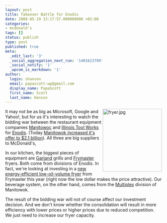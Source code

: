 ```yaml
---
layout: post
title: Takeover Battle for Enodis
date: 2008-05-19 13:17:57.000000000 +02:00
categories:
- mcdonald's
tags: []
status: publish
type: post
published: true
meta:
  _edit_last: '3'
  _social_aggregation_next_run: '1401623799'
  _social_notify: '1'
  _wpcom_is_markdown: '1'
author:
  login: shanson
  email: papascott-wp@gmail.com
  display_name: PapaScott
  first_name: Scott
  last_name: Hanson
---
```

<p><img src="https://res.cloudinary.com/papascott/image/upload/wordpress/wp-content/uploads/2008/05/fryer.jpg" alt="fryer.jpg" border="0" width="190" height="202" align="right" />It may not be as big as Microsoft, Google and Yahoo!, but for us it's interesting to watch the bidding war between the restaurant equipment companies <a href="http://www.manitowoc.com/">Manitowoc</a> and <a href="http://www.itw.com/">Illinois Tool Works</a> for <a href="http://www.enodis.com/">Enodis</a>. (Today <a href="http://www.marketwatch.com/news/story/manitowoc-rejoins-battle-enodis-211/story.aspx?guid={1145C807-9C4A-4583-AD43-3BFFC1B54524}">Manitowok increased it's offer to $2.1 billion</a>). All three are big suppliers to McDonald's,</p>
<p>In our kitchen, the biggest pieces of equipment are <a href="http://www.garland-group.com/">Garland</a> grills and <a href="http://www.frymaster.com/">Frymaster</a> fryers. Both come from divisions of Enodis. In fact, we're looking at investing in a <a href="http://www.frymaster.com/?xhtml=xhtml/fry/us/en/general/protector.html&amp;xsl=root.xsl">new energy-efficient low-oil-volume fryer</a> from Frymaster this year (right now the low dollar makes the price attractive). Our beverage system, on the other hand, comes from the <a href="http://www.manitowocbeverage.com/">Multiplex</a> division of Manitowok.</p>
<p>The result of the bidding war will not of course affect our investment decision. And we don't know whether the consolidation will result in more efficiency with lower prices or higher prices due to reduced competition. We just need to increase our fryer capacity.</p>
